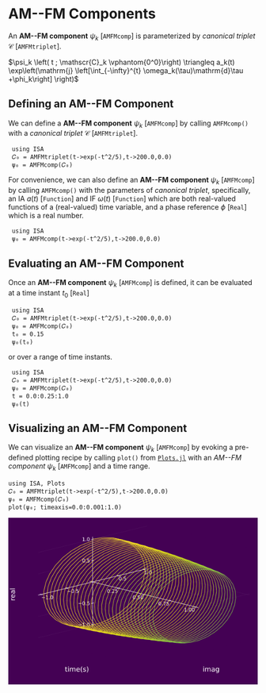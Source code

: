 # AM--FM Components

An **AM--FM component** $\psi_k$ [`AMFMcomp`] is parameterized by *canonical triplet* $\mathscr{C}$ [`AMFMtriplet`].

$\psi_k \left( t ; \mathscr{C}_k \vphantom{0^0}\right) \triangleq a_k(t) \exp\left(\mathrm{j} \left[\int_{-\infty}^{t} \omega_k(\tau)\mathrm{d}\tau +\phi_k\right] \right)$

## Defining an AM--FM Component
We can define a  **AM--FM component** $\psi_k$ [`AMFMcomp`] by calling `AMFMcomp()` with a *canonical triplet* $\mathscr{C}$ [`AMFMtriplet`].
```@example
 using ISA
 𝐶₀ = AMFMtriplet(t->exp(-t^2/5),t->200.0,0.0)
 ψ₀ = AMFMcomp(𝐶₀)
```

For convenience, we can also define an  **AM--FM component** $\psi_k$ [`AMFMcomp`] by calling `AMFMcomp()` with the parameters of *canonical triplet*, specifically, an IA $a(t)$ [`Function`]  and IF $\omega(t)$ [`Function`] which are both real-valued functions of a (real-valued) time variable, and a phase reference $\phi$ [`Real`] which is a real number.
```@example
 using ISA
 ψ₀ = AMFMcomp(t->exp(-t^2/5),t->200.0,0.0)
```

## Evaluating an AM--FM Component
Once an  **AM--FM component** $\psi_k$ [`AMFMcomp`] is defined, it can be evaluated at a time instant $t_0$ [`Real`]
```@example
 using ISA
 𝐶₀ = AMFMtriplet(t->exp(-t^2/5),t->200.0,0.0)
 ψ₀ = AMFMcomp(𝐶₀)
 t₀ = 0.15
 ψ₀(t₀)
```
or over a range of time instants.
```@example
 using ISA
 𝐶₀ = AMFMtriplet(t->exp(-t^2/5),t->200.0,0.0)
 ψ₀ = AMFMcomp(𝐶₀)
 t = 0.0:0.25:1.0
 ψ₀(t)
```


## Visualizing an AM--FM Component
We can visualize an  **AM--FM component** $\psi_k$ [`AMFMcomp`] by evoking a pre-defined plotting recipe by calling `plot()` from [`Plots.jl`](http://docs.juliaplots.org/latest/) with an  *AM--FM component* $\psi_k$ [`AMFMcomp`] and a time range.
```@example
using ISA, Plots
𝐶₀ = AMFMtriplet(t->exp(-t^2/5),t->200.0,0.0)
ψ₀ = AMFMcomp(𝐶₀)
plot(ψ₀; timeaxis=0.0:0.001:1.0)
```
![](https://raw.githubusercontent.com/NMSU-ISA/ISA/master/docs/src/assets/IS_component.png)
